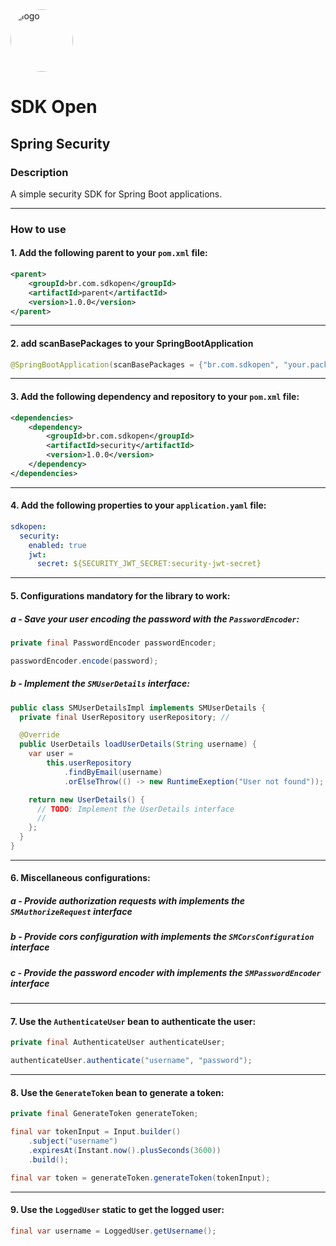 <img src="https://github.com/user-attachments/assets/801ecb0c-455c-41a8-bb52-15d4318f2e78" alt="logo" width="100" style="border-radius: 50%;" />

# SDK Open
## Spring Security

### Description
A simple security SDK for Spring Boot applications.

___

### How to use
#### 1. Add the following parent to your `pom.xml` file:

```xml
<parent>
    <groupId>br.com.sdkopen</groupId>
    <artifactId>parent</artifactId>
    <version>1.0.0</version>
</parent>
```
___

#### 2. add scanBasePackages to your SpringBootApplication
```java
@SpringBootApplication(scanBasePackages = {"br.com.sdkopen", "your.package.name.here"})
```
___

#### 3. Add the following dependency and repository to your `pom.xml` file:

```xml
<dependencies>
    <dependency>
        <groupId>br.com.sdkopen</groupId>
        <artifactId>security</artifactId>
        <version>1.0.0</version>
    </dependency>
</dependencies>
```
___

#### 4. Add the following properties to your `application.yaml` file:

```yaml
sdkopen:
  security:
    enabled: true
    jwt:
      secret: ${SECURITY_JWT_SECRET:security-jwt-secret}
```
___

#### 5. Configurations mandatory for the library to work:

##### a - Save your user encoding the password with the `PasswordEncoder`:

```java
private final PasswordEncoder passwordEncoder;

passwordEncoder.encode(password);
```

##### b - Implement the `SMUserDetails` interface:
```java
public class SMUserDetailsImpl implements SMUserDetails {
  private final UserRepository userRepository; // 

  @Override
  public UserDetails loadUserDetails(String username) {
    var user =
        this.userRepository
            .findByEmail(username)
            .orElseThrow(() -> new RuntimeExeption("User not found"));

    return new UserDetails() {
      // TODO: Implement the UserDetails interface
      // 
    };
  }
}
```

___

#### 6. Miscellaneous configurations:

##### a - Provide authorization requests with implements the `SMAuthorizeRequest` interface
##### b - Provide cors configuration with implements the `SMCorsConfiguration` interface
##### c - Provide the password encoder with implements the `SMPasswordEncoder` interface

___

#### 7. Use the `AuthenticateUser` bean to authenticate the user:

```java
private final AuthenticateUser authenticateUser;

authenticateUser.authenticate("username", "password");
```
___

#### 8. Use the `GenerateToken` bean to generate a token:

```java
private final GenerateToken generateToken;

final var tokenInput = Input.builder()
    .subject("username")
    .expiresAt(Instant.now().plusSeconds(3600))
    .build();

final var token = generateToken.generateToken(tokenInput);
```
___

#### 9. Use the `LoggedUser` static to get the logged user:

```java
final var username = LoggedUser.getUsername();
```
